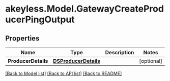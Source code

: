 # akeyless.Model.GatewayCreateProducerPingOutput

## Properties

Name | Type | Description | Notes
------------ | ------------- | ------------- | -------------
**ProducerDetails** | [**DSProducerDetails**](DSProducerDetails.md) |  | [optional] 

[[Back to Model list]](../README.md#documentation-for-models) [[Back to API list]](../README.md#documentation-for-api-endpoints) [[Back to README]](../README.md)

